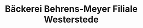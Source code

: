 ---
title: "Bäckerei Behrens-Meyer Filiale Westerstede"
url: /westerstede/baeckerei-behrens-meyer-filiale-westerstede/
shop: Bäckerei
---